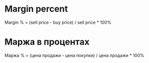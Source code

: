 # Margin percent
Margin % = (sell price - buy price) / sell price * 100%

# Маржа в процентах
Маржа % = (цена продажи - цена покупки) / цена продажи * 100%